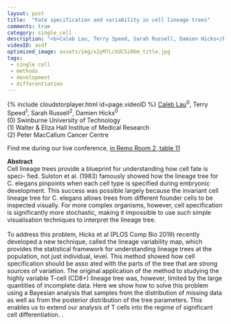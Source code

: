 ```yaml
---
layout: post
title:  "Fate specification and variability in cell lineage trees"
comments: true
category: single_cell
description: "<b>Caleb Lau, Terry Speed, Sarah Russell, Damien Hicks</b><br/>Cell lineage trees provide a blueprint for underst..."
videoID: asdf
optimized_image: assets/img/x2yM7LcXdCSi0bm_title.jpg
tags:
 - single cell
 - methods
 - development
 - differentiation
---
```

{% include cloudstorplayer.html id=page.videoID %}
<u>Caleb Lau</u><sup>0</sup>, Terry Speed<sup>1</sup>, Sarah Russell<sup>2</sup>, Damien Hicks<sup>0</sup><br/>
\(0\) Swinburne University of Technology<br/>
\(1\) Walter &amp; Eliza Hall Institue of Medical Research<br/>
\(2\) Peter MacCallum Cancer Centre

Find me during our live conference, [in Remo Room 2, table 11](https://remo.co)

<b>Abstract</b><br/>
Cell lineage trees provide a blueprint for understanding how cell fate is speci- fied. Sulston et al. \(1983\) famously showed how the lineage tree for C. elegans pinpoints when each cell type is specified during embryonic development. This success was possible largely because the invariant cell lineage tree for C. elegans allows trees from different founder cells to be inspected visually. For more complex organisms, however, cell specification is significantly more stochastic, making it impossible to use such simple visualisation techniques to interpret the lineage tree.<br/><br/>To address this problem, Hicks et al \(PLOS Comp Bio 2019\) recently developed a new technique, called the lineage variability map, which provides the statistical framework for understanding lineage trees at the population, not just individual, level. This method showed how cell specification should be asso ated with the parts of the tree that are strong sources of variation. The original application of the method to studying the highly variable T-cell \(CD8+\) lineage tree was, however, limited by the large quantities of incomplete data. Here we show how to solve this problem using a Bayesian analysis that samples from the distribution of missing data as well as from the posterior distribution of the tree parameters. This enables us to extend our analysis of T cells into the regime of significant cell differentiation. .
